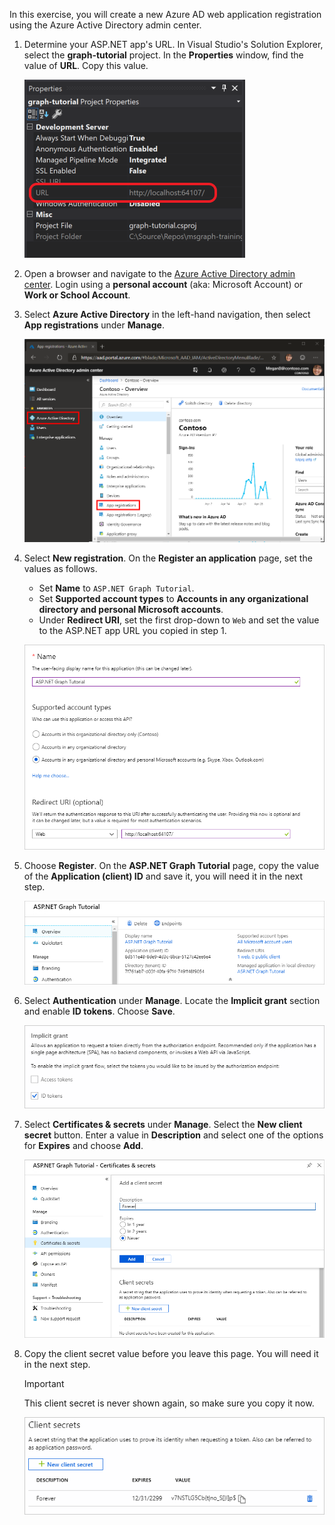 <!-- markdownlint-disable MD002 MD041 -->

In this exercise, you will create a new Azure AD web application registration using the Azure Active Directory admin center.

1. Determine your ASP.NET app's URL. In Visual Studio's Solution Explorer, select the **graph-tutorial** project. In the **Properties** window, find the value of **URL**. Copy this value.

    ![Screenshot of the Visual Studio Properties window](./images/vs-project-url.png)

1. Open a browser and navigate to the [Azure Active Directory admin center](https://aad.portal.azure.com). Login using a **personal account** (aka: Microsoft Account) or **Work or School Account**.

1. Select **Azure Active Directory** in the left-hand navigation, then select **App registrations** under **Manage**.

    ![A screenshot of the App registrations ](./images/aad-portal-app-registrations.png)

1. Select **New registration**. On the **Register an application** page, set the values as follows.

    - Set **Name** to `ASP.NET Graph Tutorial`.
    - Set **Supported account types** to **Accounts in any organizational directory and personal Microsoft accounts**.
    - Under **Redirect URI**, set the first drop-down to `Web` and set the value to the ASP.NET app URL you copied in step 1.

    ![A screenshot of the Register an application page](./images/aad-register-an-app.png)

1. Choose **Register**. On the **ASP.NET Graph Tutorial** page, copy the value of the **Application (client) ID** and save it, you will need it in the next step.

    ![A screenshot of the application ID of the new app registration](./images/aad-application-id.png)

1. Select **Authentication** under **Manage**. Locate the **Implicit grant** section and enable **ID tokens**. Choose **Save**.

    ![A screenshot of the Implicit grant section](./images/aad-implicit-grant.png)

1. Select **Certificates & secrets** under **Manage**. Select the **New client secret** button. Enter a value in **Description** and select one of the options for **Expires** and choose **Add**.

    ![A screenshot of the Add a client secret dialog](./images/aad-new-client-secret.png)

1. Copy the client secret value before you leave this page. You will need it in the next step.

    > [!IMPORTANT]
    > This client secret is never shown again, so make sure you copy it now.

    ![A screenshot of the newly added client secret](./images/aad-copy-client-secret.png)
